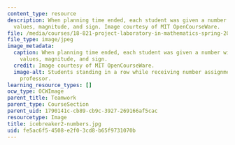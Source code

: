 ```yaml
---
content_type: resource
description: When planning time ended, each student was given a number with varying
  values, magnitude, and sign. Image courtesy of MIT OpenCourseWare.
file: /media/courses/18-821-project-laboratory-in-mathematics-spring-2013/fe5ac6f54508e2f03cd8b65f9731070b_icebreaker2-numbers.jpg
file_type: image/jpeg
image_metadata:
  caption: When planning time ended, each student was given a number with varying
    values, magnitude, and sign.
  credit: Image courtesy of MIT OpenCourseWare.
  image-alt: Students standing in a row while receiving number assignments from the
    professor.
learning_resource_types: []
ocw_type: OCWImage
parent_title: Teamwork
parent_type: CourseSection
parent_uid: 1790141c-cb89-cb9c-3927-269166af5cac
resourcetype: Image
title: icebreaker2-numbers.jpg
uid: fe5ac6f5-4508-e2f0-3cd8-b65f9731070b
---
```

